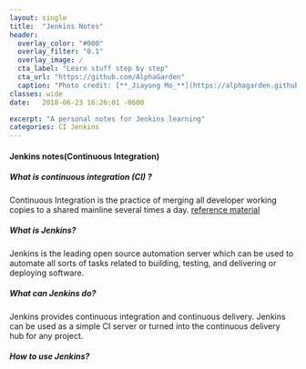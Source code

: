 ```yaml
---
layout: single
title:  "Jenkins Notes"
header:
  overlay_color: "#000"
  overlay_filter: "0.1"
  overlay_image: /
  cta_label: "Learn stuff step by step"
  cta_url: "https://github.com/AlphaGarden"
  caption: "Photo credit: [**_Jiayong Mo_**](https://alphagarden.github.io)"
classes: wide
date:   2018-06-23 16:26:01 -0600

excerpt: "A personal notes for Jenkins learning"
categories: CI Jenkins
---
```


#### Jenkins notes(Continuous Integration)

##### What is continuous integration (CI) ?
Continuous Integration is the practice of merging all developer working copies to a shared mainline several times a day. 
[reference material](https://en.wikipedia.org/wiki/Continuous_integration)
##### What is Jenkins?
Jenkins is the leading open source automation server which can be used to automate all sorts of tasks related to building, testing, and delivering or deploying software.
##### What can Jenkins do?
Jenkins provides continuous integration and continuous delivery. Jenkins can be used as a simple CI server or turned into the continuous delivery hub for any project.
##### How to use Jenkins?
